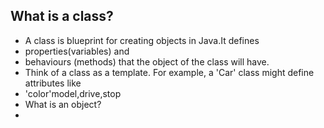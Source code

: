 ## What is a class?
* A class is blueprint for creating objects in Java.It defines
* properties(variables) and
* behaviours (methods) that the object of the class will have.
* Think of a class as a template. For example, a 'Car' class might define attributes like
* 'color'model,drive,stop
* What is an object?
* 